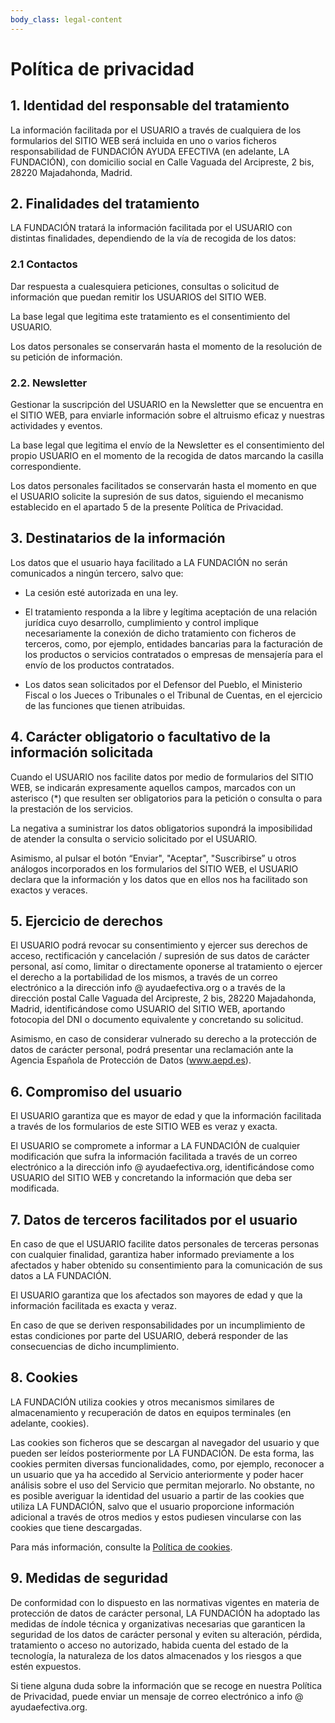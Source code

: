 ```yaml
---
body_class: legal-content
---
```


# Política de privacidad

## 1. Identidad del responsable del tratamiento

La información facilitada por el USUARIO a través de cualquiera de los formularios del SITIO WEB será incluida en uno o varios ficheros responsabilidad de FUNDACIÓN AYUDA EFECTIVA (en adelante, LA FUNDACIÓN), con domicilio social en Calle Vaguada del Arcipreste, 2 bis, 28220 Majadahonda, Madrid.

## 2. Finalidades del tratamiento

LA FUNDACIÓN tratará la información facilitada por el USUARIO con distintas finalidades, dependiendo de la vía de recogida de los datos:

### 2.1 Contactos

Dar respuesta a cualesquiera peticiones, consultas o solicitud de información que puedan remitir los USUARIOS del SITIO WEB.

La base legal que legitima este tratamiento es el consentimiento del USUARIO.

Los datos personales se conservarán hasta el momento de la resolución de su petición de información.

### 2.2. Newsletter

Gestionar la suscripción del USUARIO en la Newsletter que se encuentra en el SITIO WEB, para enviarle información sobre el altruismo eficaz y nuestras actividades y eventos.

La base legal que legitima el envío de la Newsletter es el consentimiento del propio USUARIO en el momento de la recogida de datos marcando la casilla correspondiente.

Los datos personales facilitados se conservarán hasta el momento en que el USUARIO solicite la supresión de sus datos, siguiendo el mecanismo establecido en el apartado 5 de la presente Política de Privacidad.

## 3. Destinatarios de la información

Los datos que el usuario haya facilitado a LA FUNDACIÓN no serán comunicados a ningún tercero, salvo que:

- La cesión esté autorizada en una ley.

- El tratamiento responda a la libre y legítima aceptación de una relación jurídica cuyo desarrollo, cumplimiento y control implique necesariamente la conexión de dicho tratamiento con ficheros de terceros, como, por ejemplo, entidades bancarias para la facturación de los productos o servicios contratados o empresas de mensajería para el envío de los productos contratados.

- Los datos sean solicitados por el Defensor del Pueblo, el Ministerio Fiscal o los Jueces o Tribunales o el Tribunal de Cuentas, en el ejercicio de las funciones que tienen atribuidas.

## 4. Carácter obligatorio o facultativo de la información solicitada

Cuando el USUARIO nos facilite datos por medio de formularios del SITIO WEB, se indicarán expresamente aquellos campos, marcados con un asterisco (*) que resulten ser obligatorios para la petición o consulta o para la prestación de los servicios.

La negativa a suministrar los datos obligatorios supondrá la imposibilidad de atender la consulta o servicio solicitado por el USUARIO.

Asimismo, al pulsar el botón “Enviar", "Aceptar", "Suscribirse” u otros análogos incorporados en los formularios del SITIO WEB, el USUARIO declara que la información y los datos que en ellos nos ha facilitado son exactos y veraces.

## 5. Ejercicio de derechos

El USUARIO podrá revocar su consentimiento y ejercer sus derechos de acceso, rectificación y cancelación / supresión de sus datos de carácter personal, así como, limitar o directamente oponerse al tratamiento o ejercer el derecho a la portabilidad de los mismos, a través de un correo electrónico a la dirección info @ ayudaefectiva.org o a través de la dirección postal Calle Vaguada del Arcipreste, 2 bis, 28220 Majadahonda, Madrid, identificándose como USUARIO del SITIO WEB, aportando fotocopia del DNI o documento equivalente y concretando su solicitud.

Asimismo, en caso de considerar vulnerado su derecho a la protección de datos de carácter personal, podrá presentar una reclamación ante la Agencia Española de Protección de Datos (www.aepd.es).

## 6. Compromiso del usuario

El USUARIO garantiza que es mayor de edad y que la información facilitada a través de los formularios de este SITIO WEB es veraz y exacta.

El USUARIO se compromete a informar a LA FUNDACIÓN de cualquier modificación que sufra la información facilitada a través de un correo electrónico a la dirección info @ ayudaefectiva.org, identificándose como USUARIO del SITIO WEB y concretando la información que deba ser modificada.

## 7. Datos de terceros facilitados por el usuario

En caso de que el USUARIO facilite datos personales de terceras personas con cualquier finalidad, garantiza haber informado previamente a los afectados y haber obtenido su consentimiento para la comunicación de sus datos a LA FUNDACIÓN.

El USUARIO garantiza que los afectados son mayores de edad y que la información facilitada es exacta y veraz.

En caso de que se deriven responsabilidades por un incumplimiento de estas condiciones por parte del USUARIO, deberá responder de las consecuencias de dicho incumplimiento.

## 8. Cookies

LA FUNDACIÓN utiliza cookies y otros mecanismos similares de almacenamiento y recuperación de datos en equipos terminales (en adelante, cookies).

Las cookies son ficheros que se descargan al navegador del usuario y que pueden ser leídos posteriormente por LA FUNDACIÓN. De esta forma, las cookies permiten diversas funcionalidades, como, por ejemplo, reconocer a un usuario que ya ha accedido al Servicio anteriormente y poder hacer análisis sobre el uso del Servicio que permitan mejorarlo. No obstante, no es posible averiguar la identidad del usuario a partir de las cookies que utiliza LA FUNDACIÓN, salvo que el usuario proporcione información adicional a través de otros medios y estos pudiesen vincularse con las cookies que tiene descargadas.

Para más información, consulte la [Política de cookies](cookies).

## 9. Medidas de seguridad

De conformidad con lo dispuesto en las normativas vigentes en materia de protección de datos de carácter personal, LA FUNDACIÓN ha adoptado las medidas de índole técnica y organizativas necesarias que garanticen la seguridad de los datos de carácter personal y eviten su alteración, pérdida, tratamiento o acceso no autorizado, habida cuenta del estado de la tecnología, la naturaleza de los datos almacenados y los riesgos a que estén expuestos.

Si tiene alguna duda sobre la información que se recoge en nuestra Política de Privacidad, puede enviar un mensaje de correo electrónico a info @ ayudaefectiva.org.
